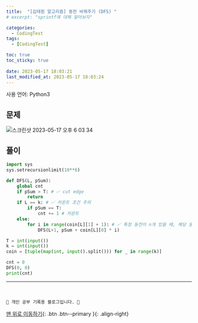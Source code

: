 ```yaml
---
title:  "[김태원 알고리즘] 동전 바꿔주기 (DFS) "
# excerpt: "sprintf에 대해 알아보자"

categories:
  - CodingTest
tags:
  - [CodingTest]

toc: true
toc_sticky: true
 
date: 2023-05-17 18:03:21
last_modified_at: 2023-05-17 18:03:24
---
```


사용 언어: Python3

## 문제
![스크린샷 2023-05-17 오후 6 03 34](https://github.com/minju412/restful-web-service/assets/59405576/11b0859b-4110-423d-8531-96a734eca87f)

## 풀이
```py
import sys
sys.setrecursionlimit(10**6)

def DFS(L, pSum):
    global cnt
    if pSum > T: # ✅ cut edge
        return
    if L == k: # ✅ 카운트 조건 주의
        if pSum == T:
            cnt += 1 # 카운트
    else:
        for i in range(coin[L][1] + 1): # ✅ 특정 동전이 n개 있을 때, 해당 동전 0개 ~ n개 사용 가능
            DFS(L+1, pSum + coin[L][0] * i)

T = int(input())
k = int(input())
coin = [tuple(map(int, input().split())) for _ in range(k)]

cnt = 0
DFS(0, 0)
print(cnt)
```







***
<br>


    💛 개인 공부 기록용 블로그입니다. 👻

[맨 위로 이동하기](#){: .btn .btn--primary }{: .align-right}